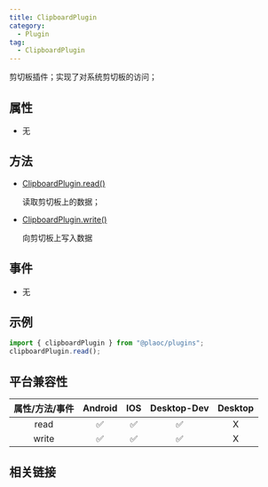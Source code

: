 ```yaml
---
title: ClipboardPlugin
category:
  - Plugin
tag:
  - ClipboardPlugin
---
```


剪切板插件；实现了对系统剪切板的访问；

## 属性

  - 无


## 方法

  - [ClipboardPlugin.read()](./read.md)

    读取剪切板上的数据；

  - [ClipboardPlugin.write()](./write.md)

    向剪切板上写入数据

## 事件

  - 无

## 示例
```js
import { clipboardPlugin } from "@plaoc/plugins";
clipboardPlugin.read();
```

## 平台兼容性

| 属性/方法/事件 | Android | IOS | Desktop-Dev | Desktop |
|:------------:|:-------:|:---:|:-----------:|:-------:|
| read         | ✅      | ✅   | ✅          | X      |
| write        | ✅      | ✅   | ✅          | X      |

## 相关链接
[]()


